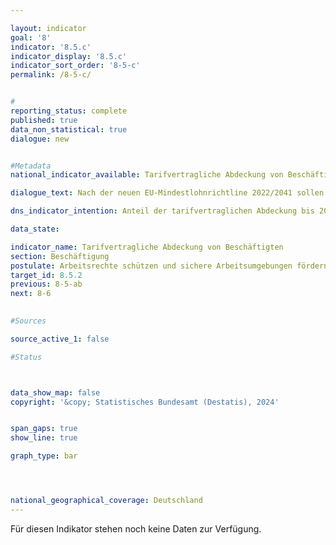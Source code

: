 ```yaml
---

layout: indicator        
goal: '8'        
indicator: '8.5.c'        
indicator_display: '8.5.c'        
indicator_sort_order: '8-5-c'        
permalink: /8-5-c/        


#
reporting_status: complete        
published: true        
data_non_statistical: true        
dialogue: new


#Metadata        
national_indicator_available: Tarifvertragliche Abdeckung von Beschäftigten        

dialogue_text: Nach der neuen EU-Mindestlohnrichtline 2022/2041 sollen Mitgliedstaaten mit einer „tarifvertraglichen Abdeckung“ von weniger als 80 % einen Aktionsplan zur Förderung von Tarifverhandlungen erstellen. Die erste Bereitstellung der „tarifvertraglichen Abdeckung“ die an die EU Kommission mit Angeben für die Jahre 2021 bis 2023 hat bis zum 1. Oktober 2025 zu erfolgen. <br>Als tarifvertragliche Abdeckung ist der Anteil der Arbeitnehmerinnen und Arbeitnehmer definiert, für die ein Tarifvertrag gilt, in Relation zu der Zahl der Arbeitnehmerinnen und Arbeitnehmer für die gemäß dem nationalen Recht und im Einklang mit den nationalen Gepflogenheiten ein Tarifvertrag gelten könnte.       

dns_indicator_intention: Anteil der tarifvertraglichen Abdeckung bis 2030 erhöhen

data_state:       

indicator_name: Tarifvertragliche Abdeckung von Beschäftigten       
section: Beschäftigung
postulate: Arbeitsrechte schützen und sichere Arbeitsumgebungen fördern        
target_id: 8.5.2        
previous: 8-5-ab        
next: 8-6      
    

#Sources        

source_active_1: false

#Status        



data_show_map: false        
copyright: '&copy; Statistisches Bundesamt (Destatis), 2024'        


span_gaps: true        
show_line: true        

graph_type: bar        




national_geographical_coverage: Deutschland                
---
```

Für diesen Indikator stehen noch keine Daten zur Verfügung.
